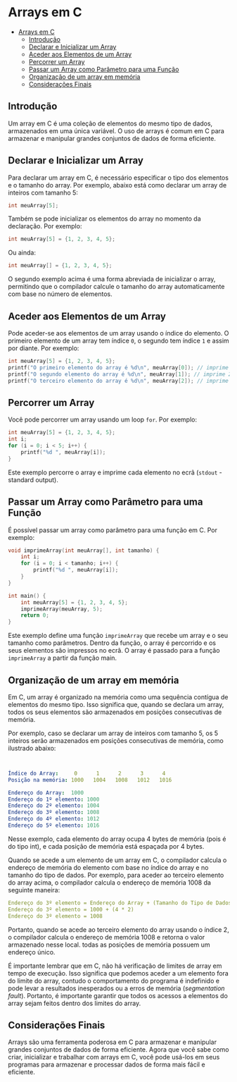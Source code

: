 # Arrays em C

- [Arrays em C](#arrays-em-c)
  - [Introdução](#introdução)
  - [Declarar e Inicializar um Array](#declarar-e-inicializar-um-array)
  - [Aceder aos Elementos de um Array](#aceder-aos-elementos-de-um-array)
  - [Percorrer um Array](#percorrer-um-array)
  - [Passar um Array como Parâmetro para uma Função](#passar-um-array-como-parâmetro-para-uma-função)
  - [Organização de um array em memória](#organização-de-um-array-em-memória)
  - [Considerações Finais](#considerações-finais)


## Introdução

Um array em C é uma coleção de elementos do mesmo tipo de dados, armazenados em uma única variável. O uso de arrays é comum em C para armazenar e manipular grandes conjuntos de dados de forma eficiente.

## Declarar e Inicializar um Array

Para declarar um array em C, é necessário especificar o tipo dos elementos e o tamanho do array. Por exemplo, abaixo está como declarar um array de inteiros com tamanho 5:

```c
int meuArray[5];
```

Também se pode inicializar os elementos do array no momento da declaração. Por exemplo:

```c
int meuArray[5] = {1, 2, 3, 4, 5};
```

Ou ainda:

```c
int meuArray[] = {1, 2, 3, 4, 5};
```

O segundo exemplo acima é uma forma abreviada de inicializar o array, permitindo que o compilador calcule o tamanho do array automaticamente com base no número de elementos.

## Aceder aos Elementos de um Array

Pode aceder-se aos elementos de um array usando o índice do elemento. O primeiro elemento de um array tem índice `0`, o segundo tem índice `1` e assim por diante. Por exemplo:

```c
int meuArray[5] = {1, 2, 3, 4, 5};
printf("O primeiro elemento do array é %d\n", meuArray[0]); // imprime 1
printf("O segundo elemento do array é %d\n", meuArray[1]); // imprime 2
printf("O terceiro elemento do array é %d\n", meuArray[2]); // imprime 3
```

## Percorrer um Array

Você pode percorrer um array usando um loop `for`. Por exemplo:

```c
int meuArray[5] = {1, 2, 3, 4, 5};
int i;
for (i = 0; i < 5; i++) {
    printf("%d ", meuArray[i]);
}
```

Este exemplo percorre o array e imprime cada elemento no ecrã (`stdout` -standard output).

## Passar um Array como Parâmetro para uma Função

É possível passar um array como parâmetro para uma função em C. Por exemplo:

```c
void imprimeArray(int meuArray[], int tamanho) {
    int i;
    for (i = 0; i < tamanho; i++) {
        printf("%d ", meuArray[i]);
    }
}

int main() {
    int meuArray[5] = {1, 2, 3, 4, 5};
    imprimeArray(meuArray, 5);
    return 0;
}
```

Este exemplo define uma função `imprimeArray` que recebe um array e o seu tamanho como parâmetros. Dentro da função, o array é percorrido e os seus elementos são impressos no ecrâ. O array é passado para a função `imprimeArray` a partir da função main.

## Organização de um array em memória

Em C, um array é organizado na memória como uma sequência contígua de elementos do mesmo tipo. Isso significa que, quando se declara um array, todos os seus elementos são armazenados em posições consecutivas de memória.

Por exemplo, caso se declarar um array de inteiros com tamanho 5, os 5 inteiros serão armazenados em posições consecutivas de memória, como ilustrado abaixo:

```yaml


Índice do Array:     0      1      2      3      4
Posição na memória: 1000   1004   1008   1012   1016

Endereço do Array:  1000
Endereço do 1º elemento: 1000
Endereço do 2º elemento: 1004
Endereço do 3º elemento: 1008
Endereço do 4º elemento: 1012
Endereço do 5º elemento: 1016
```

Nesse exemplo, cada elemento do array ocupa 4 bytes de memória (pois é do tipo int), e cada posição de memória está espaçada por 4 bytes.

Quando se acede a um elemento de um array em C, o compilador calcula o endereço de memória do elemento com base no índice do array e no tamanho do tipo de dados. Por exemplo, para aceder ao terceiro elemento do array acima, o compilador calcula o endereço de memória 1008 da seguinte maneira:

```yaml
Endereço do 3º elemento = Endereço do Array + (Tamanho do Tipo de Dados * Índice do Elemento)
Endereço do 3º elemento = 1000 + (4 * 2)
Endereço do 3º elemento = 1008
```

Portanto, quando se acede ao terceiro elemento do array usando o índice 2, o compilador calcula o endereço de memória 1008 e retorna o valor armazenado nesse local. todas as posições de memória possuem um endereço único.

É importante lembrar que em C, não há verificação de limites de array em tempo de execução. Isso significa que podemos aceder a um elemento fora do limite do array, contudo o comportamento do programa é indefinido e pode levar a resultados inesperados ou a erros de memória (*segmentation fault*). Portanto, é importante garantir que todos os acessos a elementos do array sejam feitos dentro dos limites do array.

## Considerações Finais

Arrays são uma ferramenta poderosa em C para armazenar e manipular grandes conjuntos de dados de forma eficiente. Agora que você sabe como criar, inicializar e trabalhar com arrays em C, você pode usá-los em seus programas para armazenar e processar dados de forma mais fácil e eficiente.
